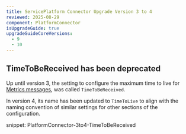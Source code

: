 ```yaml
---
title: ServicePlatform Connector Upgrade Version 3 to 4
reviewed: 2025-08-29
component: PlatformConnector
isUpgradeGuide: true
upgradeGuideCoreVersions:
  - 9
  - 10
---
```


## TimeToBeReceived has been deprecated

Up until version 3, the setting to configure the maximum time to live for [Metrics messages](/platform/json-schema.md#metrics), was called `TimeToBeReceived`.

In version 4, its name has been updated to `TimeToLive` to align with the naming convention of similar settings for other sections of the configuration.

snippet: PlatformConnector-3to4-TimeToBeReceived